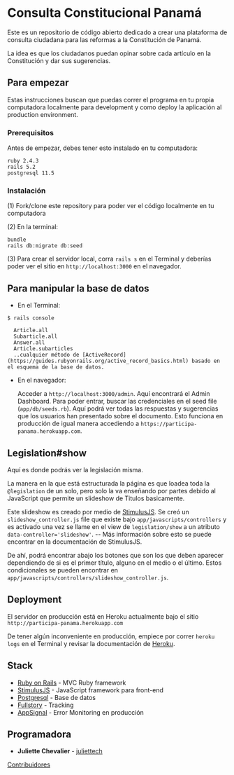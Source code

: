 # Consulta Constitucional Panamá

Este es un repositorio de código abierto dedicado a crear una plataforma de consulta ciudadana para las reformas a la Constitución de Panamá.

La idea es que los ciudadanos puedan opinar sobre cada artículo en la Constitución y dar sus sugerencias.

## Para empezar

Estas instrucciones buscan que puedas correr el programa en tu propia computadora localmente para development y como deploy la aplicación al production environment.

### Prerequisitos

Antes de empezar, debes tener esto instalado en tu computadora:

```
ruby 2.4.3
rails 5.2
postgresql 11.5
```

### Instalación

(1) Fork/clone este repository para poder ver el código localmente en tu computadora <br>

(2) En la terminal:

```
bundle
rails db:migrate db:seed
```

(3) Para crear el servidor local, corra `rails s` en el Terminal y deberías poder ver el sitio en `http://localhost:3000` en el navegador.

## Para manipular la base de datos

* En el Terminal:

```
$ rails console

  Article.all
  Subarticle.all
  Answer.all
  Article.subarticles
  ..cualquier método de [ActiveRecord](https://guides.rubyonrails.org/active_record_basics.html) basado en el esquema de la base de datos.
```

* En el navegador:

  Acceder a `http://localhost:3000/admin`. Aquí encontrará el Admin Dashboard. Para poder entrar, buscar las credenciales en el seed file (`app/db/seeds.rb`).
  Aquí podrá ver todas las respuestas y sugerencias que los usuarios han presentado sobre el documento.
  Esto funciona en producción de igual manera accediendo a `https://participa-panama.herokuapp.com`.

## Legislation#show

Aquí es donde podrás ver la legislación misma.

La manera en la que está estructurada la página es que loadea toda la `@legislation` de un solo, pero solo la va enseñando por partes debido al JavaScript que permite un slideshow de Titulos basicamente.

Este slideshow es creado por medio de [StimulusJS](https://stimulusjs.org/). Se creó un `slideshow_controller.js` file que existe bajo `app/javascripts/controllers` y es activado una vez se llame en el view de `legislation/show` a un atributo `data-controller='slideshow'`. -- Más información sobre esto se puede encontrar en la documentación de StimulusJS.

De ahí, podrá encontrar abajo los botones que son los que deben aparecer dependiendo de si es el primer título, alguno en el medio o el último. Estos condicionales se pueden encontrar en `app/javascripts/controllers/slideshow_controller.js`.

## Deployment

El servidor en producción está en Heroku actualmente bajo el sitio `http://participa-panama.herokuapp.com` <br>

De tener algún inconveniente en producción, empiece por correr `heroku logs` en el Terminal y revisar la documentación de [Heroku](https://devcenter.heroku.com/).


## Stack

* [Ruby on Rails](https://guides.rubyonrails.org/getting_started.html) - MVC Ruby framework
* [StimulusJS](https://stimulusjs.org/) - JavaScript framework para front-end
* [Postgresql](https://www.postgresql.org/) - Base de datos
* [Fullstory](https://www.fullstory.com/) - Tracking
* [AppSignal](https://appsignal.com/) - Error Monitoring en producción


## Programadora

* **Juliette Chevalier** - [juliettech](https://github.com/juliet-tech)

[Contribuidores](https://github.com/juliet-tech/participacion-pma/graphs/contributors)

